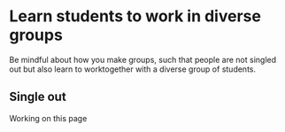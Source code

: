 # Learn students to work in diverse groups

Be mindful about how you make groups, such that people are not singled out but also learn to worktogether with a diverse group of students.

## Single out

Working on this page